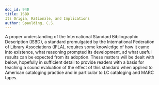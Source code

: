 ```yaml
---
doc_id: 940
title: ISBD
Its Origin, Rationale, and Implications
author: Spaulding, C.S.
---
```


A proper understanding of the International Standard Bibliographic
Description (ISBD), a standard promulgated by the International Federation of
Library Associations (IFLA), requires some knowledge of how it came into
existence, what reasoning prompted its development, ad what useful results can 
be expected from its adoption.  These matters will be dealt with below,
hopefully in sufficient detail to provide readers with a basis for teaching a 
sound evaluation of the effect of this standard when applied to American 
cataloging practice and in particular to LC cataloging and MARC tapes.
